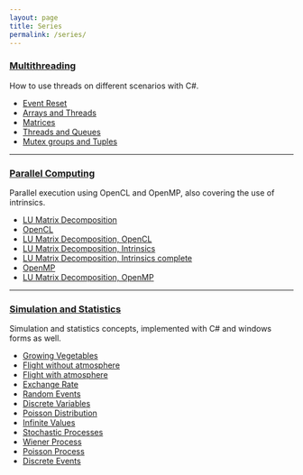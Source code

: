 ```yaml
---
layout: page
title: Series
permalink: /series/
---
```


### [Multithreading](./multithreading)
How to use threads on different scenarios with C#.
- [Event Reset](./multithreading/event-reset)
- [Arrays and Threads](./multithreading/arrays-and-threads)
- [Matrices](./multithreading/matrices)
- [Threads and Queues](./multithreading/threads-and-queues)
- [Mutex groups and Tuples](./multithreading/mutex-groups-and-tuples)

****

### [Parallel Computing](./parallel-computing)
Parallel execution using OpenCL and OpenMP, also covering the use of intrinsics.
- [LU Matrix Decomposition](./parallel-computing/lu-matrices-simple)
- [OpenCL](./parallel-computing/opencl)
- [LU Matrix Decomposition, OpenCL](./parallel-computing/lu-matrices-opencl)
- [LU Matrix Decomposition, Intrinsics](./parallel-computing/lu-matrices-intrinsics)
- [LU Matrix Decomposition, Intrinsics complete](./parallel-computing/lu-matrices-intrinsics-complete)
- [OpenMP](./parallel-computing/openmp)
- [LU Matrix Decomposition, OpenMP](./parallel-computing/lu-matrices-openmp)

****

### [Simulation and Statistics](./simulation-and-statistics)
Simulation and statistics concepts, implemented with C# and windows forms as well.
- [Growing Vegetables](./simulation-and-statistics/growing-vegetables)
- [Flight without atmosphere](./simulation-and-statistics/flight-without-atmosphere)
- [Flight with atmosphere](./simulation-and-statistics/flight-with-atmosphere)
- [Exchange Rate](./simulation-and-statistics/exchange-rate)
- [Random Events](./simulation-and-statistics/random-events)
- [Discrete Variables](./simulation-and-statistics/discrete-variables)
- [Poisson Distribution](./simulation-and-statistics/poisson-distribution)
- [Infinite Values](./simulation-and-statistics/infinite-values)
- [Stochastic Processes](./simulation-and-statistics/stochastic-processes)
- [Wiener Process](./simulation-and-statistics/wiener-process)
- [Poisson Process](./simulation-and-statistics/poisson-process)
- [Discrete Events](./simulation-and-statistics/discrete-events)
